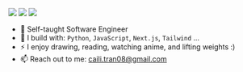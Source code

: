 [<img src="https://img.shields.io/badge/github-%2312100E.svg?&style=for-the-badge&logo=github&logoColor=white&color=black" />](https://github.com/CailiTran)
[<img src="https://img.shields.io/badge/instagram-%2312100E.svg?&style=for-the-badge&logo=instagram&color=405DE6" />](https://instagram.com/brianruizy) 
[<img src="https://img.shields.io/badge/linkedin-%230077B5.svg?&style=for-the-badge&logo=linkedin&logoColor=white" />]([https://www.linkedin.com/in/brianruizy/](https://www.linkedin.com/in/cai-li-tran-2020b922b/)](https://www.linkedin.com/in/cai-li-tran-2020b922b/))

- 🏢 Self-taught Software Engineer
- 🧰 I build with: `Python`, `JavaScript`, `Next.js`, `Tailwind` ...
- ⚡ I enjoy drawing, reading, watching anime, and lifting weights :)
- 📫 Reach out to me: caili.tran08@gmail.com
